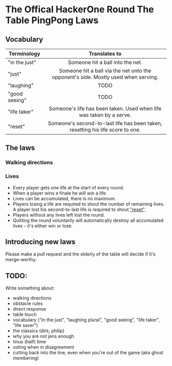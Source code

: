 # The Offical HackerOne Round The Table PingPong Laws

## Vocabulary
| Terminology   | Translates to |
| ------------- |:-------------: |
| "in the just" | Someone hit a ball into the net. |
| "just"        | Someone hit a ball via the net onto the opponent's side. Mostly used when serving. |
| "laughing"    | TODO |
| "good seeing" | TODO |
| "life taker"  | Someone's life has been taken. Used when life was taken by a serve. |
| "reset"       | Someone's second-to-last life has been taken, resetting his life score to one. |

## The laws

### Walking directions

### Lives
- Every player gets one life at the start of every round.
- When a player wins a finale he will win a life.
- Lives can be accumulated, there is no maximum.
- Players losing a life are required to shout the number of remaining lives. A player lost his second-to-last life is required to shout ["reset"](#vocabulary).
- Players without any lives left lost the round.
- Quitting the round voluntarily will automatically destroy all accumulated lives – it's either win or lose.

## Introducing new laws
Please make a pull request and the elderly of the table will decide if it's merge-worthy.

## TODO:

Write something about:
- walking directions
- obstacle rules
- direct response
- table touch
- vocabulary ("In the just", "laughing plural", "good seeing", "life taker", "life saver")
- the classics (dirk, philip)
- why you are not jens enough
- tinus (half) time
- voting when in disagreement
- cutting back into the line, even when you're out of the game (aka ghost membering)
